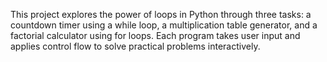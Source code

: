 This project explores the power of loops in Python through three tasks: a countdown timer using a while loop, a multiplication table generator, and a factorial calculator using for loops. Each program takes user input and applies control flow to solve practical problems interactively.
